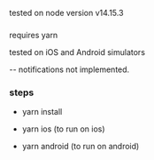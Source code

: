 tested on node version v14.15.3

###

requires yarn

tested on iOS and Android simulators

-- notifications not implemented.

### steps

- yarn install

- yarn ios (to run on ios)

- yarn android (to run on android)
